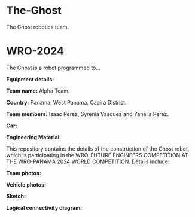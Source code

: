 # The-Ghost
The Ghost robotics team.
# WRO-2024

The Ghost is a robot programmed to...

**Equipment details:**

**Team name:** Alpha Team.

**Country:** Panama, West Panama, Capira District.

**Team members:** Isaac Perez, Syrenia Vasquez and Yanelis Perez.

**Car:**

**Engineering Material:**

This repository contains the details of the construction of the Ghost robot, which is participating in the WRO-FUTURE ENGINEERS COMPETITION AT THE WRO-PANAMA 2024 WORLD COMPETITION. Details include:

**Team photos:**

**Vehicle photos:**

**Sketch:**

**Logical connectivity diagram:**
